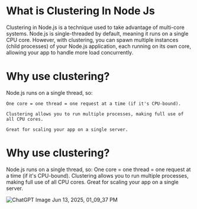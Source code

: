 # What is Clustering In Node Js

Clustering in Node.js is a technique used to take advantage of multi-core systems. Node.js is single-threaded by default, meaning it runs on a single CPU core. However, with clustering, you can spawn multiple instances (child processes) of your Node.js application, each running on its own core, allowing your app to handle more load concurrently.

# Why use clustering?

Node.js runs on a single thread, so:

    One core = one thread = one request at a time (if it's CPU-bound).

    Clustering allows you to run multiple processes, making full use of all CPU cores.

    Great for scaling your app on a single server.


# Why use clustering?
Node.js runs on a single thread, so:
    One core = one thread = one request at a time (if it's CPU-bound).
    Clustering allows you to run multiple processes, making full use of all CPU cores.
    Great for scaling your app on a single server.



![ChatGPT Image Jun 13, 2025, 01_09_37 PM](https://github.com/user-attachments/assets/e58cf0a3-ead5-4699-964b-7465f92de8d2)
